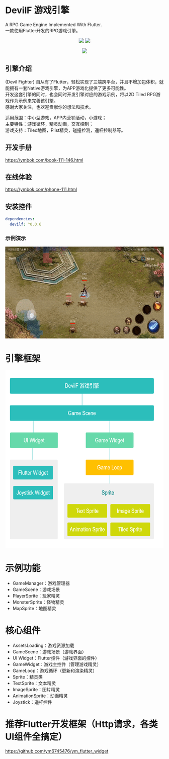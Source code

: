 # DevilF 游戏引擎  
A RPG Game Engine Implemented With Flutter.  
一款使用Flutter开发的RPG游戏引擎。  

<p align="center">
    <img src="https://img.shields.io/badge/devilf-0.0.6-orange" />
    <img src="https://img.shields.io/badge/flutter-2.2.3-green" />
</p>

<p align="center" >
    <img src="https://github.com/ym6745476/devilf/blob/master/logo.png?raw=true" />
</p>

## 引擎介绍  
(Devil Fighter)
自从有了Flutter，轻松实现了三端跨平台，并且不增加包体积，就能拥有一套Native游戏引擎，为APP游戏化提供了更多可能性。  
开发这套引擎的同时，也会同时开发引擎对应的游戏示例，将以2D Tiled RPG游戏作为示例来完善该引擎。  
感谢大家关注，也欢迎贡献你的想法和技术。  

适用范围：中小型游戏，APP内营销活动，小游戏；   
主要特性：游戏循环，精灵动画，交互控制；     
游戏支持：Tiled地图，Plist精灵，碰撞检测，遥杆控制器等。     

## 开发手册  
https://ymbok.com/book-111-146.html  

## 在线体验    
https://ymbok.com/phone-111.html  

## 安装控件
```yaml
dependencies:
  devilf: ^0.0.6
```

### 示例演示
<img src="https://raw.githubusercontent.com/ym6745476/devilf/master/screenshot/devilf.gif?z=6" width="600" height="292"/>  

# 引擎框架
<img src="https://raw.githubusercontent.com/ym6745476/devilf/master/screenshot/doc_1.png" width="600" height="566"/>  

# 示例功能  
* GameManager：游戏管理器  
* GameScene：游戏场景  
* PlayerSprite：玩家精灵  
* MonsterSprite：怪物精灵  
* MapSprite：地图精灵  

# 核心组件  
* AssetsLoading：游戏资源加载  
* GameScene：游戏场景（游戏界面）  
* UI Widget：Flutter控件（游戏界面的控件）  
* GameWidget：游戏主控件（管理游戏精灵）  
* GameLoop：游戏循环（更新和渲染精灵）   
* Sprite：精灵类  
* TextSprite：文本精灵  
* ImageSprite：图片精灵  
* AnimationSprite：动画精灵  
* Joystick：遥杆控件  

# 推荐Flutter开发框架（Http请求，各类UI组件全搞定）
https://github.com/ym6745476/ym_flutter_widget  


